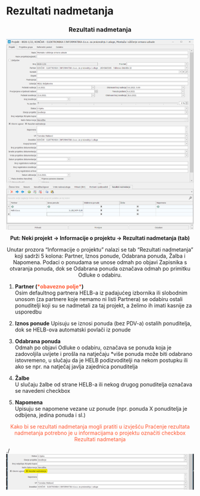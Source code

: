 # Rezultati nadmetanja

### <p align=center>**Rezultati nadmetanja**

<img src="../images/rezultatiNadmetanja.png"
    alt="Rezultati nadmetanja"
    style="display: block;
            margin-left: auto;
            margin-right: auto;" 
/>

**<p align=center>Put: Neki projekt -> Informacije o projektu -> Rezultati nadmetanja (tab)**  

<p align=center>Unutar prozora “Informacije o projektu” nalazi se tab “Rezultati nadmetanja” koji sadrži 5 kolona: Partner, Iznos ponude, Odabrana ponuda, Žalba i Napomena. 
Podaci o ponudama se unose odmah po objavi Zapisnika s otvaranja ponuda, dok se Odabrana ponuda označava odmah po primitku Odluke o odabiru.</p>


1. **Partner  (<span style="color: #ff5630">\*obavezno polje\*</span>)**     
     Osim defaultnog partnera HELB-a iz padajućeg izbornika ili slobodnim unosom (za partnere koje nemamo ni listi Partnera) se odabiru ostali ponuditelji koji su se nadmetali za taj projekt, a želimo ih imati kasnije za usporedbu

2. **Iznos ponude**
    Upisuju se iznosi ponuda (bez PDV-a) ostalih ponuditelja, dok se HELB-ova automatski povlači iz ponude

3. **Odabrana ponuda**                 
    Odmah po objavi Odluke o odabiru, označava se ponuda koja je zadovoljila uvijete i prošla na natječaju *više ponuda može biti odabrano istovremeno, u slučaju da je HELB podizvoditelji na nekom postupku ili ako se npr. na natječaj javlja zajednica ponuditelja

4. **Žalbe**    
    U slučaju žalbe od strane HELB-a ili nekog drugog ponuditelja označava se navedeni checkbox

5. **Napomena**    
    Upisuju se napomene vezane uz ponude (npr. ponuda X ponuditelja je odbijena, jedina ponuda i sl.)


<p align=center> <span style="color:#ff5630">Kako bi se rezultati nadmetanja mogli pratiti u izvješću Praćenje rezultata nadmetanja potrebno je u informacijama o projektu označiti checkbox Rezultati nadmetanja</span></p>
./
<img src="../images/rezultatiNadmetanja2.png"
    alt="Rezultati nadmetanja"
    style="display: block;
            margin-left: auto;
            margin-right: auto;" 
/>